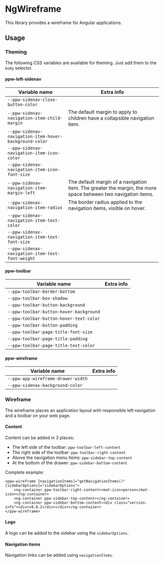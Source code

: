 # NgWireframe

This library provides a wireframe for Angular applications.

## Usage

### Theming

The following CSS variables are available for theming. Just add them to the `body` selector.

#### ppw-left-sidenav

| Variable name                                          | Extra info                                                                                                    |
|--------------------------------------------------------|---------------------------------------------------------------------------------------------------------------|
| `--ppw-sidenav-close-button-color`                     |                                                                                                               |
| `--ppw-sidenav-navigation-item-child-margin`           | The default margin to apply to children have a collapsible navigation item.                                   |
| `--ppw-sidenav-navigation-item-hover-background-color` |                                                                                                               |
| `--ppw-sidenav-navigation-item-icon-color`             |                                                                                                               |
| `--ppw-sidenav-navigation-item-icon-font-size`         |                                                                                                               |
| `--ppw-sidenav-navigation-item-margin-left`            | The default margin of a navigation item. The greater the margin, the more space between two navigation items. |
| `--ppw-sidenav-navigation-item-radius`                 | The border radius applied to the navigation items, visible on hover.                                          |
| `--ppw-sidenav-navigation-item-text-color`             |                                                                                                               |
| `--ppw-sidenav-navigation-item-text-font-size`         |                                                                                                               |
| `--ppw-sidenav-navigation-item-text-font-weight`       |                                                                                                               |

#### ppw-toolbar

| Variable name                           | Extra info |
| --------------------------------------- | ---------- |
| `--ppw-toolbar-border-bottom`           |            |
| `--ppw-toolbar-box-shadow`              |            |
| `--ppw-toolbar-button-background`       |            |
| `--ppw-toolbar-button-hover-background` |            |
| `--ppw-toolbar-button-hover-text-color` |            |
| `--ppw-toolbar-button-padding`          |            |
| `--ppw-toolbar-page-title-font-size`    |            |
| `--ppw-toolbar-page-title-padding`      |            |
| `--ppw-toolbar-page-title-text-color`   |            |

#### ppw-wireframe

| Variable name                      | Extra info |
| ---------------------------------- | ---------- |
| `--ppw-app-wireframe-drawer-width` |            |
| `--ppw-sidenav-background-color`   |            |

### Wireframe

The wireframe places an application layout with responsible left navigation and a toolbar on your web page.

#### Content

Content can be added in 3 places:

-   The left side of the toolbar: `ppw-toolbar-left-content`
-   The right side of the toolbar: `ppw-toolbar-right-content`
-   Above the navigation menu items: `ppw-sidebar-top-content`
-   At the bottom of the drawer: `ppw-sidebar-bottom-content`

Complete example:

    <ppw-wireframe [navigationItems]="getNavigationItems()" [sidebarOptions]="sidebarOptions">
        <ng-container ppw-toolbar-right-content><mat-icon>person</mat-icon></ng-container>
        <ng-container ppw-sidebar-top-content></ng-container>
        <ng-container ppw-sidebar-bottom-content><div class="version-info"><div>v0.0.2</div></div></ng-container>
    </ppw-wireframe>

#### Logo

A logo can be added to the sidebar using the `sidebarOptions`.

#### Navigation items

Navigation links can be added using `navigationItems`.
